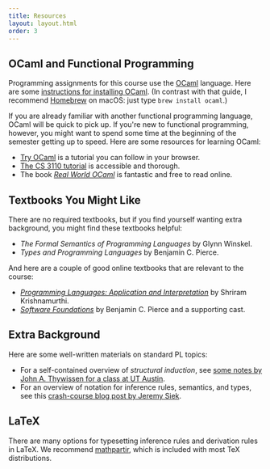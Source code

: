 ```yaml
---
title: Resources
layout: layout.html
order: 3
---
```

## OCaml and Functional Programming

Programming assignments for this course use the [OCaml][] language. Here are some [instructions for installing OCaml][install]. (In contrast with that guide, I recommend [Homebrew][] on macOS: just type `brew install ocaml`.)

[ocaml]: https://ocaml.org
[homebrew]: https://brew.sh
[install]: https://www.cs.cornell.edu/courses/cs3110/2018sp/install.html

If you are already familiar with another functional programming language, OCaml will be quick to pick up. If you're new to functional programming, however, you might want to spend some time at the beginning of the semester getting up to speed. Here are some resources for learning OCaml:

* [Try OCaml][try] is a tutorial you can follow in your browser.
* [The CS 3110 tutorial][3110tut] is accessible and thorough.
* The book [*Real World OCaml*][rwo] is fantastic and free to read online.

[rwo]: https://realworldocaml.org
[3110tut]: https://www.cs.cornell.edu/courses/cs3110/2016fa/l/01-intro/rec.html
[try]: https://try.ocamlpro.com


## Textbooks You Might Like

There are no required textbooks, but if you find yourself wanting extra background, you might find these textbooks helpful:

* *The Formal Semantics of Programming Languages* by Glynn Winskel.
* *Types and Programming Languages* by Benjamin C. Pierce.

And here are a couple of good online textbooks that are relevant to the course:

* [*Programming Languages: Application and Interpretation*](http://cs.brown.edu/~sk/Publications/Books/ProgLangs/) by Shriram Krishnamurthi.
* [*Software Foundations*](https://www.cis.upenn.edu/~bcpierce/sf/) by Benjamin C. Pierce and a supporting cast.


## Extra Background

Here are some well-written materials on standard PL topics:

* For a self-contained overview of *structural induction*, see [some notes by John A. Thywissen for a class at UT Austin][thywissen].
* For an overview of notation for inference rules, semantics, and types, see this [crash-course blog post by Jeremy Siek][siek].

[siek]: https://siek.blogspot.com/2012/07/crash-course-on-notation-in-programming.html
[thywissen]: https://www.cs.utexas.edu/%7Ejthywiss/Structural%20Induction%20in%20Programming%20Language%20Semantics.pdf


## LaTeX

There are many options for typesetting inference rules and derivation rules in LaTeX.
We recommend [mathpartir][], which is included with most TeX distributions.

[mathpartir]: http://cristal.inria.fr/~remy/latex/mathpartir.html
